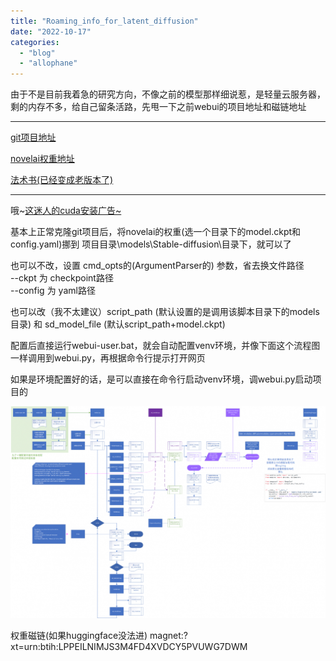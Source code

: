 ```yaml
---
title: "Roaming_info_for_latent_diffusion"
date: "2022-10-17"
categories: 
  - "blog"
  - "allophane"
---
```


由于不是目前我着急的研究方向，不像之前的模型那样细说惹，是轻量云服务器，剩的内存不多，给自己留条活路，先甩一下之前webui的项目地址和磁链地址

* * *

[git项目地址](https://github.com/AUTOMATIC1111/stable-diffusion-webui)

[novelai权重地址](https://huggingface.co/datasets/AluminiumOxide/personal_latent_diffusion/tree/main)

[法术书(已经变成老版本了)](http://aluminium/allophane.com/resource/NovelAI法术书.xlsx)

* * *

哦~[这迷人的cuda安装广告~](https://www.bilibili.com/video/BV1qh411Y7uX/)

基本上正常克隆git项目后，将novelai的权重(选一个目录下的model.ckpt和config.yaml)挪到 项目目录\\models\\Stable-diffusion\\目录下，就可以了

也可以不改，设置 cmd\_opts的(ArgumentParser的) 参数，省去换文件路径  
\--ckpt 为 checkpoint路径  
\--config 为 yaml路径  
  
也可以改（我不太建议）script\_path (默认设置的是调用该脚本目录下的models目录) 和 sd\_model\_file (默认script\_path+model.ckpt)

配置后直接运行webui-user.bat，就会自动配置venv环境，并像下面这个流程图一样调用到webui.py，再根据命令行提示打开网页

如果是环境配置好的话，是可以直接在命令行启动venv环境，调webui.py启动项目的

![](images/image-16-1604x1080.png)

权重磁链(如果huggingface没法进) magnet:?xt=urn:btih:LPPEILNIMJS3M4FD4XVDCY5PVUWG7DWM
